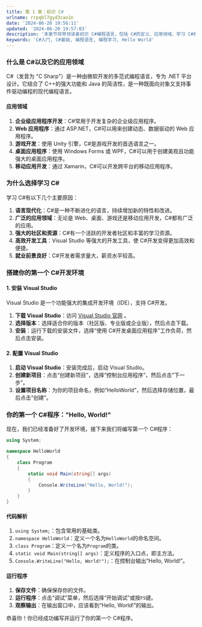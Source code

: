 ```yaml
---
title: 第 1 章：初识 C#
urlname: rrpqbl7gyd3cao1n
date: '2024-06-20 19:56:11'
updated: '2024-06-20 19:57:03'
description: '本章节将带领读者初识 C#编程语言，包括 C#的定义、应用领域、学习 C#的理由、如何搭建 C#开发环境，以及编写第一个 C#程序——“Hello, World!”。'
keywords: 'C#入门, C#基础, 编程语言, 编程学习, Hello World'
---
```

### 什么是 C#以及它的应用领域
C#（发音为 "C Sharp"）是一种由微软开发的多范式编程语言，专为 .NET 平台设计。它结合了 C++的强大功能和 Java 的简洁性，是一种既面向对象又支持事件驱动编程的现代编程语言。
#### 应用领域

1. **企业级应用程序开发**：C#常用于开发复杂的企业级应用程序。
2. **Web 应用程序**：通过 ASP.NET，C#可以用来创建动态、数据驱动的 Web 应用程序。
3. **游戏开发**：使用 Unity 引擎，C#是游戏开发的首选语言之一。
4. **桌面应用程序**：使用 Windows Forms 或 WPF，C#可以用于创建美观且功能强大的桌面应用程序。
5. **移动应用开发**：通过 Xamarin，C#可以开发跨平台的移动应用程序。
### 为什么选择学习 C#
学习 C#有以下几个主要原因：

1. **语言现代化**：C#是一种不断进化的语言，持续增加新的特性和改进。
2. **广泛的应用领域**：无论是 Web、桌面、游戏还是移动应用开发，C#都有广泛的应用。
3. **强大的社区和资源**：C#有一个活跃的开发者社区和丰富的学习资源。
4. **高效开发工具**：Visual Studio 等强大的开发工具，使 C#开发变得更加高效和便捷。
5. **就业前景良好**：C#开发者需求量大，薪资水平较高。
### 搭建你的第一个 C#开发环境
#### 1. 安装 Visual Studio
Visual Studio 是一个功能强大的集成开发环境（IDE），支持 C#开发。

1. **下载 Visual Studio**：访问 [Visual Studio 官网](https://visualstudio.microsoft.com/) 。
2. **选择版本**：选择适合你的版本（社区版、专业版或企业版），然后点击下载。
3. **安装**：运行下载的安装文件，选择“使用 C#开发桌面应用程序”工作负荷，然后点击安装。
#### 2. 配置 Visual Studio

1. **启动 Visual Studio**：安装完成后，启动 Visual Studio。
2. **创建新项目**：点击“创建新项目”，选择“控制台应用程序”，然后点击“下一步”。
3. **设置项目名称**：为你的项目命名，例如“HelloWorld”，然后选择存储位置，最后点击“创建”。
### 你的第一个 C#程序："Hello, World!"
现在，我们已经准备好了开发环境，接下来我们将编写第一个 C#程序：
```csharp
using System;

namespace HelloWorld
{
    class Program
    {
        static void Main(string[] args)
        {
            Console.WriteLine("Hello, World!");
        }
    }
}
```
#### 代码解析

1. `using System;`：包含常用的基础类。
2. `namespace HelloWorld`：定义一个名为`HelloWorld`的命名空间。
3. `class Program`：定义一个名为`Program`的类。
4. `static void Main(string[] args)`：定义程序的入口点，即主方法。
5. `Console.WriteLine("Hello, World!");`：在控制台输出“Hello, World!”。
#### 运行程序

1. **保存文件**：确保保存你的文件。
2. **运行程序**：点击“调试”菜单，然后选择“开始调试”或按`F5`键。
3. **观察输出**：在输出窗口中，应该看到“Hello, World!”的输出。

恭喜你！你已经成功编写并运行了你的第一个 C#程序。
